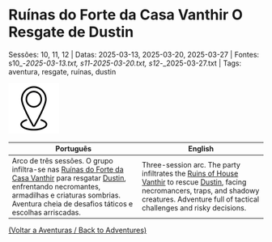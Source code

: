 
# Ruínas do Forte da Casa Vanthir  O Resgate de Dustin

Sessões: 10, 11, 12 | Datas: 2025-03-13, 2025-03-20, 2025-03-27 | Fontes: s10_-_2025-03-13.txt, s11_-_2025-03-20.txt, s12_-_2025-03-27.txt | Tags: aventura, resgate, ruínas, dustin

![Ruínas do Forte da Casa Vanthir](../../../assets/location/location_blank.png)

| Português | English |
|-----------|---------|
| Arco de três sessões. O grupo infiltra-se nas [Ruínas do Forte da Casa Vanthir](ruinas_do_forte_da_casa_vanthir.md) para resgatar [Dustin](pc_dustin..md), enfrentando necromantes, armadilhas e criaturas sombrias. Aventura cheia de desafios táticos e escolhas arriscadas. | Three-session arc. The party infiltrates the [Ruins of House Vanthir](ruinas_do_forte_da_casa_vanthir.md) to rescue [Dustin](pc_dustin..md), facing necromancers, traps, and shadowy creatures. Adventure full of tactical challenges and risky decisions. |

[(Voltar a Aventuras / Back to Adventures)](dm/summary/aventuras.md)  


